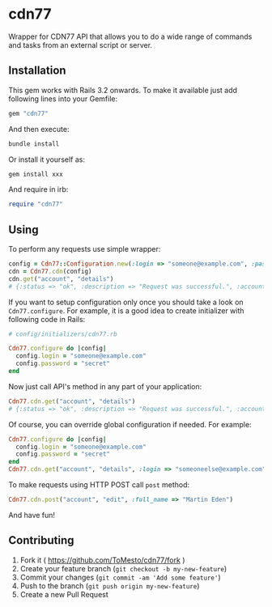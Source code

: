 # cdn77

Wrapper for CDN77 API that allows you to do a wide range of commands and tasks from an external script or server.

## Installation

This gem works with Rails 3.2 onwards. To make it available just add following lines into your Gemfile:

```ruby
gem "cdn77"
```

And then execute:

```bash
bundle install
```

Or install it yourself as:

```bash
gem install xxx
```
And require in irb:

```ruby
require "cdn77"
```

## Using

To perform any requests use simple wrapper:

```ruby
config = Cdn77::Configuration.new(:login => "someone@example.com", :password => "secret")
cdn = Cdn77.cdn(config)
cdn.get("account", "details") 
# {:status => "ok", :description => "Request was successful.", :account => ...}
```

If you want to setup configuration only once you should take a look on `Cdn77.configure`. For example, it is a good idea to create initializer with following code in Rails:

```ruby
# config/initializers/cdn77.rb

Cdn77.configure do |config|
  config.login = "someone@example.com"
  config.password = "secret"
end
```

Now just call API's method in any part of your application:

```ruby
Cdn77.cdn.get("account", "details")
# {:status => "ok", :description => "Request was successful.", :account => ...}
```

Of course, you can override global configuration if needed. For example:

```ruby
Cdn77.configure do |config|
  config.login = "someone@example.com"
  config.password = "secret"
end
Cdn77.cdn.get("account", "details", :login => "someoneelse@example.com", :password => 'elsesecret')
```

To make requests using HTTP POST call `post` method:

```ruby
Cdn77.cdn.post("account", "edit", :full_name => "Martin Eden")
```

 And have fun!

## Contributing

1. Fork it ( https://github.com/ToMesto/cdn77/fork )
2. Create your feature branch (`git checkout -b my-new-feature`)
3. Commit your changes (`git commit -am 'Add some feature'`)
4. Push to the branch (`git push origin my-new-feature`)
5. Create a new Pull Request
